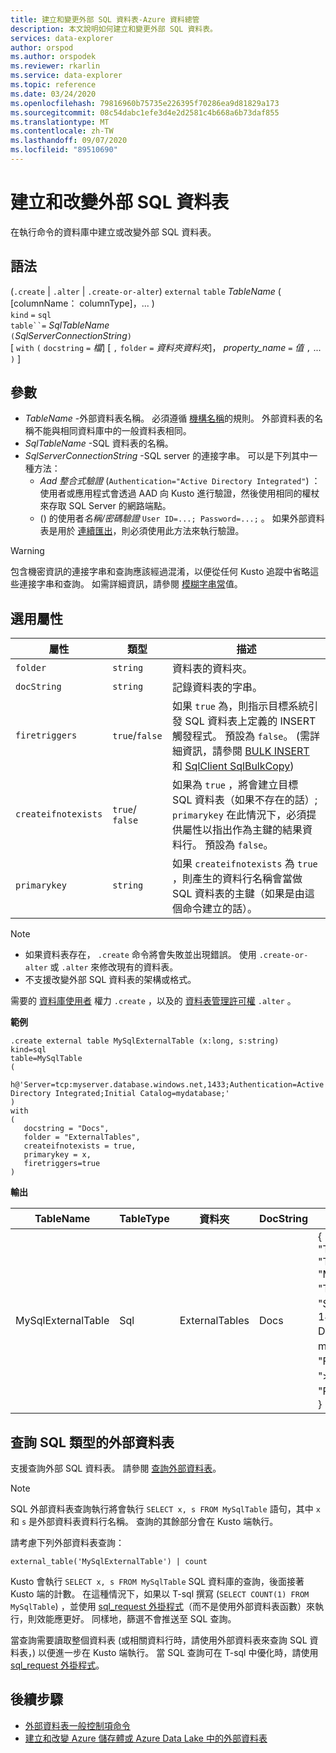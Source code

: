 ```yaml
---
title: 建立和變更外部 SQL 資料表-Azure 資料總管
description: 本文說明如何建立和變更外部 SQL 資料表。
services: data-explorer
author: orspod
ms.author: orspodek
ms.reviewer: rkarlin
ms.service: data-explorer
ms.topic: reference
ms.date: 03/24/2020
ms.openlocfilehash: 79816960b75735e226395f70286ea9d81829a173
ms.sourcegitcommit: 08c54dabc1efe3d4e2d2581c4b668a6b73daf855
ms.translationtype: MT
ms.contentlocale: zh-TW
ms.lasthandoff: 09/07/2020
ms.locfileid: "89510690"
---
```

# <a name="create-and-alter-external-sql-tables"></a>建立和改變外部 SQL 資料表

在執行命令的資料庫中建立或改變外部 SQL 資料表。  

## <a name="syntax"></a>語法

 (`.create`  |  `.alter`  |  `.create-or-alter`) `external` `table` *TableName* ( [columnName： columnType]，... )   
`kind` `=` `sql`  
`table``=` *SqlTableName*  
`(`*SqlServerConnectionString*`)`  
[ `with` `(` `docstring` `=` *檔*] [ `,` `folder` `=` *資料夾資料夾*]， *property_name* `=` *值* `,` ... `)` ]

## <a name="parameters"></a>參數

* *TableName* -外部資料表名稱。 必須遵循 [機構名稱](../query/schema-entities/entity-names.md)的規則。 外部資料表的名稱不能與相同資料庫中的一般資料表相同。
* *SqlTableName* -SQL 資料表的名稱。
* *SqlServerConnectionString* -SQL server 的連接字串。 可以是下列其中一種方法： 
  * *Aad 整合式驗證* (`Authentication="Active Directory Integrated"`) ：使用者或應用程式會透過 AAD 向 Kusto 進行驗證，然後使用相同的權杖來存取 SQL Server 的網路端點。
  *  () 的使用者*名稱/密碼驗證* `User ID=...; Password=...;` 。 如果外部資料表是用於 [連續匯出](data-export/continuous-data-export.md)，則必須使用此方法來執行驗證。 

> [!WARNING]
> 包含機密資訊的連接字串和查詢應該經過混淆，以便從任何 Kusto 追蹤中省略這些連接字串和查詢。 如需詳細資訊，請參閱 [模糊字串常](../query/scalar-data-types/string.md#obfuscated-string-literals)值。

## <a name="optional-properties"></a>選用屬性

| 屬性            | 類型            | 描述                          |
|---------------------|-----------------|---------------------------------------------------------------------------------------------------|
| `folder`            | `string`        | 資料表的資料夾。                  |
| `docString`         | `string`        | 記錄資料表的字串。      |
| `firetriggers`      | `true`/`false`  | 如果 `true` 為，則指示目標系統引發 SQL 資料表上定義的 INSERT 觸發程式。 預設為 `false`。  (需詳細資訊，請參閱 [BULK INSERT](https://msdn.microsoft.com/library/ms188365.aspx) 和 [SqlClient SqlBulkCopy](https://msdn.microsoft.com/library/system.data.sqlclient.sqlbulkcopy(v=vs.110).aspx))  |
| `createifnotexists` | `true`/ `false` | 如果為 `true` ，將會建立目標 SQL 資料表（如果不存在的話）; `primarykey` 在此情況下，必須提供屬性以指出作為主鍵的結果資料行。 預設為 `false`。  |
| `primarykey`        | `string`        | 如果 `createifnotexists` 為 `true` ，則產生的資料行名稱會當做 SQL 資料表的主鍵（如果是由這個命令建立的話）。                  |

> [!NOTE]
> * 如果資料表存在， `.create` 命令將會失敗並出現錯誤。 使用 `.create-or-alter` 或 `.alter` 來修改現有的資料表。 
> * 不支援改變外部 SQL 資料表的架構或格式。 

需要的 [資料庫使用者](../management/access-control/role-based-authorization.md) 權力 `.create` ，以及的 [資料表管理許可權](../management/access-control/role-based-authorization.md) `.alter` 。 
 
**範例** 

```kusto
.create external table MySqlExternalTable (x:long, s:string) 
kind=sql
table=MySqlTable
( 
   h@'Server=tcp:myserver.database.windows.net,1433;Authentication=Active Directory Integrated;Initial Catalog=mydatabase;'
)
with 
(
   docstring = "Docs",
   folder = "ExternalTables", 
   createifnotexists = true,
   primarykey = x,
   firetriggers=true
)  
```

**輸出**

| TableName   | TableType | 資料夾         | DocString | [內容]                            |
|-------------|-----------|----------------|-----------|---------------------------------------|
| MySqlExternalTable | Sql       | ExternalTables | Docs      | {<br>  "TargetEntityKind": "sqltable'",<br>  "TargetEntityName": "MySqlTable",<br>  "TargetEntityConnectionString"： "Server = tcp:myserver. .net，1433;Authentication = Active Directory 整合式; 初始目錄 = mydatabase;」，<br>  "FireTriggers"： true，<br>  ">createifnotexists"： true，<br>  "PrimaryKey"： "x"<br>} |

## <a name="querying-an-external-table-of-type-sql"></a>查詢 SQL 類型的外部資料表

支援查詢外部 SQL 資料表。 請參閱 [查詢外部資料表](../../data-lake-query-data.md)。 

> [!Note]
> SQL 外部資料表查詢執行將會執行 `SELECT x, s FROM MySqlTable` 語句，其中 `x` 和 `s` 是外部資料表資料行名稱。 查詢的其餘部分會在 Kusto 端執行。

請考慮下列外部資料表查詢： 

```kusto
external_table('MySqlExternalTable') | count
```

Kusto 會執行 `SELECT x, s FROM MySqlTable` SQL 資料庫的查詢，後面接著 Kusto 端的計數。 在這種情況下，如果以 T-sql 撰寫 (`SELECT COUNT(1) FROM MySqlTable`) ，並使用 [sql_request 外掛程式](../query/sqlrequestplugin.md)（而不是使用外部資料表函數）來執行，則效能應更好。 同樣地，篩選不會推送至 SQL 查詢。  

當查詢需要讀取整個資料表 (或相關資料行時，請使用外部資料表來查詢 SQL 資料表，) 以便進一步在 Kusto 端執行。 當 SQL 查詢可在 T-sql 中優化時，請使用 [sql_request 外掛程式](../query/sqlrequestplugin.md)。

## <a name="next-steps"></a>後續步驟

* [外部資料表一般控制項命令](externaltables.md)
* [建立和改變 Azure 儲存體或 Azure Data Lake 中的外部資料表](external-tables-azurestorage-azuredatalake.md)
